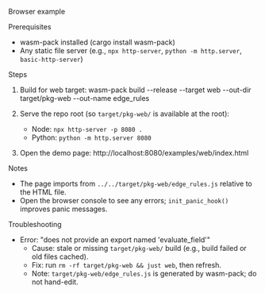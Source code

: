 Browser example

Prerequisites
- wasm-pack installed (cargo install wasm-pack)
- Any static file server (e.g., `npx http-server`, `python -m http.server`, `basic-http-server`)

Steps
1) Build for web target:
   wasm-pack build --release --target web --out-dir target/pkg-web --out-name edge_rules

2) Serve the repo root (so `target/pkg-web/` is available at the root):
   - Node: `npx http-server -p 8080 .`
   - Python: `python -m http.server 8080`

3) Open the demo page:
   http://localhost:8080/examples/web/index.html

Notes
- The page imports from `../../target/pkg-web/edge_rules.js` relative to the HTML file.
- Open the browser console to see any errors; `init_panic_hook()` improves panic messages.

Troubleshooting

- Error: "does not provide an export named 'evaluate_field'"
  - Cause: stale or missing `target/pkg-web/` build (e.g., build failed or old files cached).
  - Fix: run `rm -rf target/pkg-web && just web`, then refresh.
  - Note: `target/pkg-web/edge_rules.js` is generated by wasm-pack; do not hand-edit.
